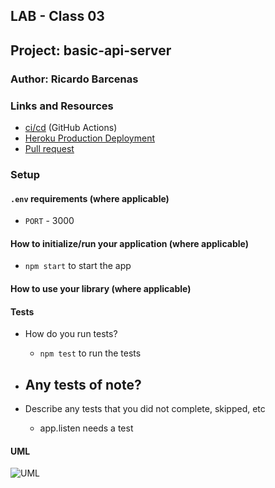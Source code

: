 ## LAB - Class 03

## Project: basic-api-server

### Author: Ricardo Barcenas

### Links and Resources

- [ci/cd](https://github.com/401-advanced-javascript-ricardo-b/basic-api-server/actions) (GitHub Actions)
- [Heroku Production Deployment](https://ricardob-basic-api-server.herokuapp.com/)
- [Pull request](https://github.com/401-advanced-javascript-ricardo-b/basic-api-server/pull/1)

### Setup

#### `.env` requirements (where applicable)

- `PORT` - 3000

#### How to initialize/run your application (where applicable)

- `npm start` to start the app

#### How to use your library (where applicable)

#### Tests

- How do you run tests?
  -  `npm test` to run the tests
- Any tests of note?
  - 

- Describe any tests that you did not complete, skipped, etc
  - app.listen needs a test

#### UML

![UML](assets/)